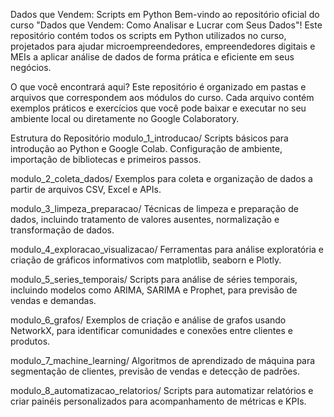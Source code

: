 Dados que Vendem: Scripts em Python
Bem-vindo ao repositório oficial do curso "Dados que Vendem: Como Analisar e Lucrar com Seus Dados"! Este repositório contém todos os scripts em Python utilizados no curso, projetados para ajudar microempreendedores, empreendedores digitais e MEIs a aplicar análise de dados de forma prática e eficiente em seus negócios.

O que você encontrará aqui?
Este repositório é organizado em pastas e arquivos que correspondem aos módulos do curso. Cada arquivo contém exemplos práticos e exercícios que você pode baixar e executar no seu ambiente local ou diretamente no Google Colaboratory.

Estrutura do Repositório
modulo_1_introducao/
Scripts básicos para introdução ao Python e Google Colab. Configuração de ambiente, importação de bibliotecas e primeiros passos.

modulo_2_coleta_dados/
Exemplos para coleta e organização de dados a partir de arquivos CSV, Excel e APIs.

modulo_3_limpeza_preparacao/
Técnicas de limpeza e preparação de dados, incluindo tratamento de valores ausentes, normalização e transformação de dados.

modulo_4_exploracao_visualizacao/
Ferramentas para análise exploratória e criação de gráficos informativos com matplotlib, seaborn e Plotly.

modulo_5_series_temporais/
Scripts para análise de séries temporais, incluindo modelos como ARIMA, SARIMA e Prophet, para previsão de vendas e demandas.

modulo_6_grafos/
Exemplos de criação e análise de grafos usando NetworkX, para identificar comunidades e conexões entre clientes e produtos.

modulo_7_machine_learning/
Algoritmos de aprendizado de máquina para segmentação de clientes, previsão de vendas e detecção de padrões.

modulo_8_automatizacao_relatorios/
Scripts para automatizar relatórios e criar painéis personalizados para acompanhamento de métricas e KPIs.
